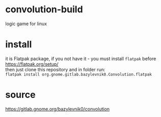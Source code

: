 # convolution-build<br>
logic game for linux<br>
# install<br>
it is Flatpak package, if you not have it - you must install `flatpak` before https://flatpak.org/setup/<br>
then just clone this repository and in folder run:<br> `flatpak install org.gnome.gitlab.bazylevnik0.Convolution.flatpak`<br>
# source<br>
https://gitlab.gnome.org/bazylevnik0/convolution<br>

